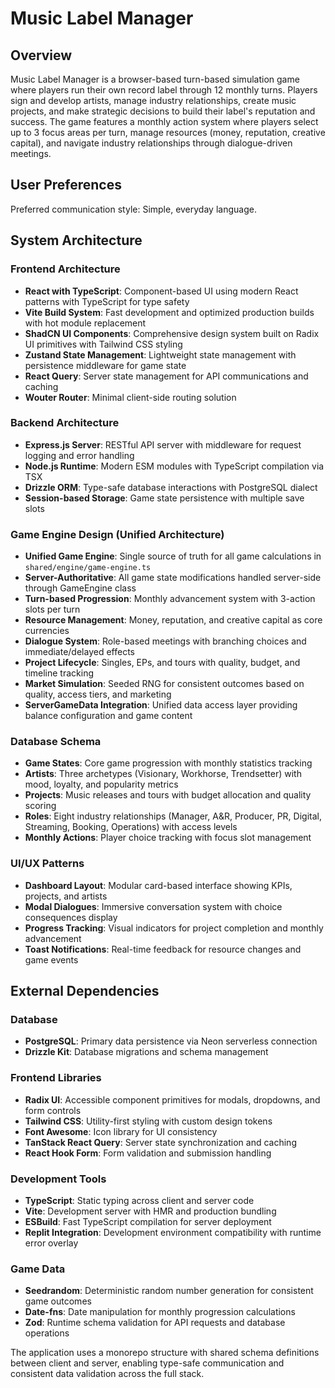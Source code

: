 # Music Label Manager

## Overview

Music Label Manager is a browser-based turn-based simulation game where players run their own record label through 12 monthly turns. Players sign and develop artists, manage industry relationships, create music projects, and make strategic decisions to build their label's reputation and success. The game features a monthly action system where players select up to 3 focus areas per turn, manage resources (money, reputation, creative capital), and navigate industry relationships through dialogue-driven meetings.

## User Preferences

Preferred communication style: Simple, everyday language.

## System Architecture

### Frontend Architecture
- **React with TypeScript**: Component-based UI using modern React patterns with TypeScript for type safety
- **Vite Build System**: Fast development and optimized production builds with hot module replacement
- **ShadCN UI Components**: Comprehensive design system built on Radix UI primitives with Tailwind CSS styling
- **Zustand State Management**: Lightweight state management with persistence middleware for game state
- **React Query**: Server state management for API communications and caching
- **Wouter Router**: Minimal client-side routing solution

### Backend Architecture
- **Express.js Server**: RESTful API server with middleware for request logging and error handling
- **Node.js Runtime**: Modern ESM modules with TypeScript compilation via TSX
- **Drizzle ORM**: Type-safe database interactions with PostgreSQL dialect
- **Session-based Storage**: Game state persistence with multiple save slots

### Game Engine Design (Unified Architecture)
- **Unified Game Engine**: Single source of truth for all game calculations in `shared/engine/game-engine.ts`
- **Server-Authoritative**: All game state modifications handled server-side through GameEngine class
- **Turn-based Progression**: Monthly advancement system with 3-action slots per turn
- **Resource Management**: Money, reputation, and creative capital as core currencies
- **Dialogue System**: Role-based meetings with branching choices and immediate/delayed effects
- **Project Lifecycle**: Singles, EPs, and tours with quality, budget, and timeline tracking
- **Market Simulation**: Seeded RNG for consistent outcomes based on quality, access tiers, and marketing
- **ServerGameData Integration**: Unified data access layer providing balance configuration and game content

### Database Schema
- **Game States**: Core game progression with monthly statistics tracking
- **Artists**: Three archetypes (Visionary, Workhorse, Trendsetter) with mood, loyalty, and popularity metrics
- **Projects**: Music releases and tours with budget allocation and quality scoring
- **Roles**: Eight industry relationships (Manager, A&R, Producer, PR, Digital, Streaming, Booking, Operations) with access levels
- **Monthly Actions**: Player choice tracking with focus slot management

### UI/UX Patterns
- **Dashboard Layout**: Modular card-based interface showing KPIs, projects, and artists
- **Modal Dialogues**: Immersive conversation system with choice consequences display
- **Progress Tracking**: Visual indicators for project completion and monthly advancement
- **Toast Notifications**: Real-time feedback for resource changes and game events

## External Dependencies

### Database
- **PostgreSQL**: Primary data persistence via Neon serverless connection
- **Drizzle Kit**: Database migrations and schema management

### Frontend Libraries
- **Radix UI**: Accessible component primitives for modals, dropdowns, and form controls
- **Tailwind CSS**: Utility-first styling with custom design tokens
- **Font Awesome**: Icon library for UI consistency
- **TanStack React Query**: Server state synchronization and caching
- **React Hook Form**: Form validation and submission handling

### Development Tools
- **TypeScript**: Static typing across client and server code
- **Vite**: Development server with HMR and production bundling
- **ESBuild**: Fast TypeScript compilation for server deployment
- **Replit Integration**: Development environment compatibility with runtime error overlay

### Game Data
- **Seedrandom**: Deterministic random number generation for consistent game outcomes
- **Date-fns**: Date manipulation for monthly progression calculations
- **Zod**: Runtime schema validation for API requests and database operations

The application uses a monorepo structure with shared schema definitions between client and server, enabling type-safe communication and consistent data validation across the full stack.